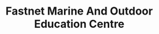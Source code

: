 ---
title: "Fastnet Marine And Outdoor Education Centre"
address: "Schull Community College, Colla Road, Schull, Co. Cork"
tel: "+353 (0)28 28 315"
county: "Cork"
category: "Sailing"
type: "Content"
lat: "51.52286148071289"
lng: "-9.54739761352539"
---